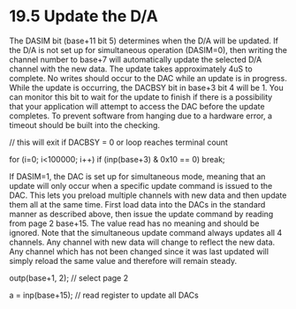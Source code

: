# 19.5 Update the D/A

The DASIM bit (base+11 bit 5) determines when the D/A will be updated. If the D/A is not set up for simultaneous operation (DASIM=0), then writing the channel number to base+7 will automatically update the selected D/A channel with the new data. The update takes approximately 4uS to complete. No writes should occur to the DAC while an update is in progress. While the update is occurring, the DACBSY bit in base+3 bit 4 will be 1. You can monitor this bit to wait for the update to finish if there is a possibility that your application will attempt to access the DAC before the update completes. To prevent software from hanging due to a hardware error, a timeout should be built into the checking.

&#x20;// this will exit if DACBSY = 0 or loop reaches terminal count&#x20;

for (i=0; i<100000; i++) if (inp(base+3) & 0x10 == 0) break;&#x20;

If DASIM=1, the DAC is set up for simultaneous mode, meaning that an update will only occur when a specific update command is issued to the DAC. This lets you preload multiple channels with new data and then update them all at the same time. First load data into the DACs in the standard manner as described above, then issue the update command by reading from page 2 base+15. The value read has no meaning and should be ignored. Note that the simultaneous update command always updates all 4 channels. Any channel with new data will change to reflect the new data. Any channel which has not been changed since it was last updated will simply reload the same value and therefore will remain steady.

outp(base+1, 2);        // select page 2&#x20;

a = inp(base+15);       // read register to update all DACs
